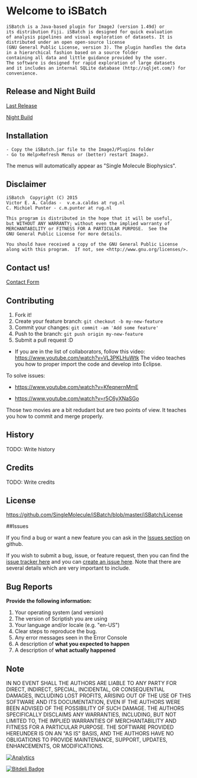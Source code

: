 

# Welcome to 	iSBatch

    iSBatch is a Java-based plugin for ImageJ (version 1.49d) or 
    its distribution Fiji. iSBatch is designed for quick evaluation
    of analysis pipelines and visual exploration of datasets. It is 
    distributed under an open open-source license
    (GNU General Public License, version 3). The plugin handles the data
    in a hierarchical fashion based on a source folder
    containing all data and little guidance provided by the user. 
    The software is designed for rapid exploration of large datasets
    and it includes an internal SQLite database (http://sqljet.com/) for convenience.


## Release and Night Build

[Last Release](https://github.com/SingleMolecule/iSBatch/releases)

[Night Build](https://github.com/SingleMolecule/iSBatch/raw/master/iSBatch/Nighty-Built-ISBatch_.jar)


## Installation

	- Copy the iSBatch.jar file to the ImageJ/Plugins folder
	- Go to Help>Refresh Menus or (better) restart ImageJ.

The menus will automatically appear as "Single Molecule Biophysics".

## Disclaimer
    
    iSBatch  Copyright (C) 2015  
    Victor E. A. Caldas -  v.e.a.caldas at rug.nl
    C. Michiel Punter - c.m.punter at rug.nl
    
    This program is distributed in the hope that it will be useful,
    but WITHOUT ANY WARRANTY; without even the implied warranty of
    MERCHANTABILITY or FITNESS FOR A PARTICULAR PURPOSE.  See the
    GNU General Public License for more details.

    You should have received a copy of the GNU General Public License
    along with this program.  If not, see <http://www.gnu.org/licenses/>.

## Contact us!
[Contact Form](https://vcaldas.wufoo.com/forms/m101ztdq04mv8o8/)

## Contributing

1. Fork it!
2. Create your feature branch: `git checkout -b my-new-feature`
3. Commit your changes: `git commit -am 'Add some feature'`
4. Push to the branch: `git push origin my-new-feature`
5. Submit a pull request :D


 - If you are in the list of collaborators, follow this video:
https://www.youtube.com/watch?v=VL3PKLHuWtk
  The video teaches you how to proper import the code and develop into Eclipse.

To solve issues:

 - https://www.youtube.com/watch?v=KfeqnernMmE

 - https://www.youtube.com/watch?v=r5C6yXNaSGo

Those two movies are a bit redudant but are two points of view. It teaches you how to commit and merge properly.



## History

TODO: Write history

## Credits

TODO: Write credits

## License

 https://github.com/SingleMolecule/iSBatch/blob/master/iSBatch/License

##Issues

If you find a bug or want a new feature you can ask in the [Issues section](https://github.com/SingleMolecule/iSBatch/issues) on github. 

If you wish to submit a bug, issue, or feature request, then you can find the [issue tracker here](https://github.com/SingleMolecule/iSBatch/issues) and you can [create an issue here](https://github.com/SingleMolecule/iSBatch/issues/new).  Note that there are several details which are very important to include.

## Bug Reports

**Provide the following information:**

1. Your operating system (and version)
2. The version of Scriptish you are using
3. Your language and/or locale (e.g. "en-US")
4. Clear steps to reproduce the bug.
5. Any error messages seen in the Error Console
6. A description of **what you expected to happen**
7. A description of **what actually happened**

## Note
IN NO EVENT SHALL THE AUTHORS ARE LIABLE TO ANY PARTY FOR DIRECT, INDIRECT, SPECIAL, INCIDENTAL, OR CONSEQUENTIAL DAMAGES, INCLUDING LOST PROFITS, ARISING OUT OF THE USE OF THIS SOFTWARE AND ITS DOCUMENTATION, EVEN IF THE AUTHORS WERE BEEN ADVISED OF THE POSSIBILITY OF SUCH DAMAGE. THE AUTHORS SPECIFICALLY DISCLAIMS ANY WARRANTIES, INCLUDING, BUT NOT LIMITED TO, THE IMPLIED WARRANTIES OF MERCHANTABILITY AND FITNESS FOR A PARTICULAR PURPOSE. THE SOFTWARE PROVIDED HEREUNDER IS ON AN "AS IS" BASIS, AND THE AUTHORS HAVE NO OBLIGATIONS TO PROVIDE MAINTENANCE, SUPPORT, UPDATES, ENHANCEMENTS, OR MODIFICATIONS.

[![Analytics](https://ga-beacon.appspot.com/UA-61088151-3/SingleMolecule/iSBatch?pixel)](https://github.com/SingleMlecule/iSBatch)


[![Bitdeli Badge](https://d2weczhvl823v0.cloudfront.net/SingleMolecule/isbatch/trend.png)](https://bitdeli.com/free "Bitdeli Badge")

